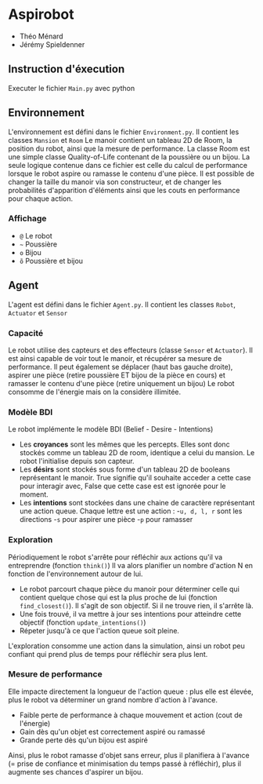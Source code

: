 # Aspirobot
- Théo Ménard
- Jérémy Spieldenner

## Instruction d'éxecution
Executer le fichier `Main.py` avec python

## Environnement
L'environnement est défini dans le fichier `Environment.py`. Il contient les classes `Mansion` et `Room`
Le manoir contient un tableau 2D de Room, la position du robot, ainsi que la mesure de performance.
La classe Room est une simple classe Quality-of-Life contenant de la poussière ou un bijou.
La seule logique contenue dans ce fichier est celle du calcul de performance lorsque le robot aspire ou ramasse le contenu d'une pièce.
Il est possible de changer la taille du manoir via son constructeur, et de changer les probabilités d'apparition d'éléments ainsi que les couts en performance pour chaque action.

### Affichage
- `@` Le robot
- `~` Poussière
- `o` Bijou
- `õ` Poussière et bijou

## Agent
L'agent est défini dans le fichier `Agent.py`. Il contient les classes `Robot`, `Actuator` et `Sensor`

### Capacité
Le robot utilise des capteurs et des effecteurs (classe `Sensor` et `Actuator`).
Il est ainsi capable de voir tout le manoir, et récupérer sa mesure de performance.
Il peut également se déplacer (haut bas gauche droite), aspirer une pièce (retire poussière ET bijou de la pièce en cours) et ramasser le contenu d'une pièce (retire uniquement un bijou)
Le robot consomme de l'énergie mais on la considère illimitée.

### Modèle BDI
Le robot implémente le modèle BDI (Belief - Desire - Intentions)
- Les **croyances** sont les mêmes que les percepts. Elles sont donc stockés comme un tableau 2D de room, identique a celui du mansion. Le robot l'initialise depuis son capteur.
- Les **désirs** sont stockés sous forme d'un tableau 2D de booleans représentant le manoir. True signifie qu'il souhaite acceder a cette case pour interagir avec, False que cette case est est ignorée pour le moment.
- Les **intentions** sont stockées dans une chaine de caractère représentant une action queue. Chaque lettre est une action :
  -`u, d, l, r` sont les directions
  -`s` pour aspirer une pièce
  -`p` pour ramasser
  
### Exploration
Périodiquement le robot s'arrête pour réfléchir aux actions qu'il va entreprendre (fonction `think()`)
Il va alors planifier un nombre d'action N en fonction de l'environnement autour de lui.
- Le robot parcourt chaque pièce du manoir pour déterminer celle qui contient quelque chose qui est la plus proche de lui (fonction `find_closest()`). Il s'agit de son objectif. Si il ne trouve rien, il s'arrête là.
- Une fois trouvé, il va mettre à jour ses intentions pour atteindre cette objectif (fonction `update_intentions()`)
- Répeter jusqu'à ce que l'action queue soit pleine.

L'exploration consomme une action dans la simulation, ainsi un robot peu confiant qui prend plus de temps pour réfléchir sera plus lent.

### Mesure de performance
Elle impacte directement la longueur de l'action queue : plus elle est élevée, plus le robot va déterminer un grand nombre d'action à l'avance.
- Faible perte de performance à chaque mouvement et action (cout de l'énergie)
- Gain dès qu'un objet est correctement aspiré ou ramassé
- Grande perte dès qu'un bijou est aspiré

Ainsi, plus le robot ramasse d'objet sans erreur, plus il planifiera à l'avance (= prise de confiance et minimisation du temps passé à réfléchir), plus il augmente ses chances d'aspirer un bijou.

